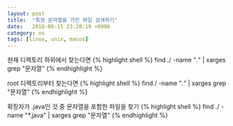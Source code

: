 ```yaml
---
layout: post
title:  "특정 문자열을 가진 파일 검색하기"
date:   2016-06-15 23:20:19 +0900
category: os
tags: [linux, unix, macos]
---
```


현재 디렉토리 하위에서 찾는다면
{% highlight shell %}
find ./ -name "*.*" | xarges grep "문자열"
{% endhighlight %}


root 디렉토리부터 찾는다면
{% highlight shell %}
find / -name "*.*" | xarges grep "문자열"
{% endhighlight %}


확장자가 .java인 것 중 문자열을 포함한 파일을 찾기
{% highlight shell %}
find ./ -name "*.java" | xarges grep "문자열"
{% endhighlight %}
